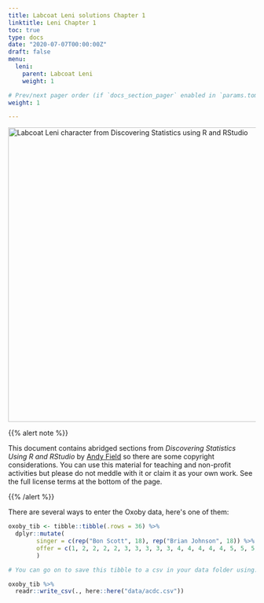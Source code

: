 ```yaml
---
title: Labcoat Leni solutions Chapter 1
linktitle: Leni Chapter 1
toc: true
type: docs
date: "2020-07-07T00:00:00Z"
draft: false
menu:
  leni:
    parent: Labcoat Leni
    weight: 1

# Prev/next pager order (if `docs_section_pager` enabled in `params.toml`)
weight: 1

---
```


<!--html_preserve--><img src="/img/leni_banner.png" alt = "Labcoat Leni character from Discovering Statistics using R and RStudio" width="600"><!--/html_preserve-->

{{% alert note %}}

<!--html_preserve--><p>This document contains abridged sections from <em>Discovering Statistics Using R and RStudio</em> by <a href="/index.html#about">Andy Field</a> so there are some copyright considerations. You can use this material for teaching and non-profit activities but please do not meddle with it or claim it as your own work. See the full license terms at the bottom of the page.</p><!--/html_preserve-->

{{% /alert %}}

There are several ways to enter the Oxoby data, here's one of them:


```r
oxoby_tib <- tibble::tibble(.rows = 36) %>% 
  dplyr::mutate(
    	singer = c(rep("Bon Scott", 18), rep("Brian Johnson", 18)) %>% forcats::as_factor(),
    	offer = c(1, 2, 2, 2, 2, 3, 3, 3, 3, 3, 4, 4, 4, 4, 4, 5, 5, 5, 2, 3, 3, 3, 3, 3, 4, 4, 4, 4, 4, 5, 5, 5, 5, 5, 5, 5)
    	) 

# You can go on to save this tibble to a csv in your data folder using:

oxoby_tib %>% 
  readr::write_csv(., here::here("data/acdc.csv"))
```
